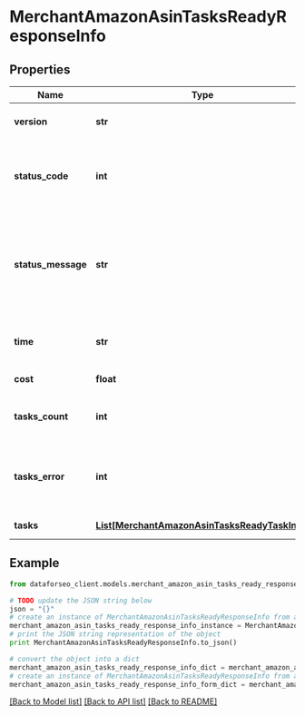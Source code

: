 # MerchantAmazonAsinTasksReadyResponseInfo


## Properties

Name | Type | Description | Notes
------------ | ------------- | ------------- | -------------
**version** | **str** | the current version of the API | [optional] 
**status_code** | **int** | general status code you can find the full list of the response codes here | [optional] 
**status_message** | **str** | general informational message you can find the full list of general informational messages here | [optional] 
**time** | **str** | total execution time, seconds | [optional] 
**cost** | **float** | total tasks cost, USD | [optional] 
**tasks_count** | **int** | the number of tasks in the tasks array | [optional] 
**tasks_error** | **int** | the number of tasks in the tasks array returned with an error | [optional] 
**tasks** | [**List[MerchantAmazonAsinTasksReadyTaskInfo]**](MerchantAmazonAsinTasksReadyTaskInfo.md) | array of tasks | [optional] 

## Example

```python
from dataforseo_client.models.merchant_amazon_asin_tasks_ready_response_info import MerchantAmazonAsinTasksReadyResponseInfo

# TODO update the JSON string below
json = "{}"
# create an instance of MerchantAmazonAsinTasksReadyResponseInfo from a JSON string
merchant_amazon_asin_tasks_ready_response_info_instance = MerchantAmazonAsinTasksReadyResponseInfo.from_json(json)
# print the JSON string representation of the object
print MerchantAmazonAsinTasksReadyResponseInfo.to_json()

# convert the object into a dict
merchant_amazon_asin_tasks_ready_response_info_dict = merchant_amazon_asin_tasks_ready_response_info_instance.to_dict()
# create an instance of MerchantAmazonAsinTasksReadyResponseInfo from a dict
merchant_amazon_asin_tasks_ready_response_info_form_dict = merchant_amazon_asin_tasks_ready_response_info.from_dict(merchant_amazon_asin_tasks_ready_response_info_dict)
```
[[Back to Model list]](../README.md#documentation-for-models) [[Back to API list]](../README.md#documentation-for-api-endpoints) [[Back to README]](../README.md)


